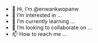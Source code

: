 - 👋 Hi, I’m @enwankwopanw
- 👀 I’m interested in ...
- 🌱 I’m currently learning ...
- 💞️ I’m looking to collaborate on ...
- 📫 How to reach me ...

<!---
enwankwopanw/enwankwopanw is a ✨ special ✨ repository because its `README.md` (this file) appears on your GitHub profile.
You can click the Preview link to take a look at your changes.
--->
